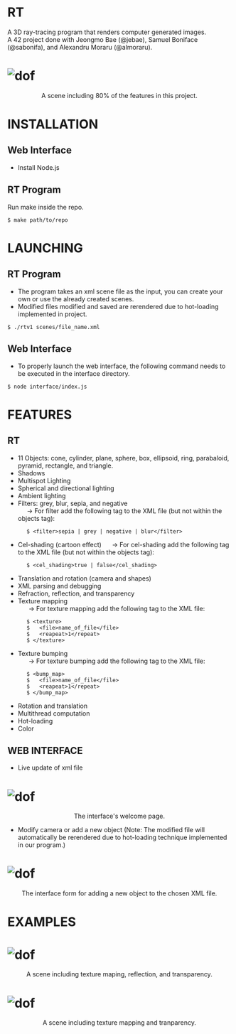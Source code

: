 # RT
A 3D ray-tracing program that renders computer generated images.<br/>
A 42 project done with Jeongmo Bae (@jebae), Samuel Boniface (@sabonifa), and Alexandru Moraru (@almoraru).

# ![dof](screenshots/all_shapes.png)
<p align="center">A scene including 80% of the features in this project.</p>

# INSTALLATION

## Web Interface
- Install Node.js

## RT Program
Run make inside the repo.
```
$ make path/to/repo
```
# LAUNCHING 
## RT Program
- The program takes an xml scene file as the input, you can create your own or use the already created scenes.
- Modified files modified and saved are rerendered due to hot-loading implemented in project.
```
$ ./rtv1 scenes/file_name.xml
```

## Web Interface
- To properly launch the web interface, the following command needs to be executed in the interface directory. 
```
$ node interface/index.js
```

# FEATURES
## RT
- 11 Objects: cone, cylinder, plane, sphere, box, ellipsoid, ring, parabaloid, pyramid, rectangle, and triangle.
- Shadows
- Multispot Lighting
- Spherical and directional lighting
- Ambient lighting
- Filters: grey, blur, sepia, and negative<br/>
&nbsp;&nbsp;&nbsp;&nbsp;&nbsp;-> For filter add the following tag to the XML file (but not within the objects tag): <br/>
```
      $ <filter>sepia | grey | negative | blur</filter>
```
- Cel-shading (cartoon effect)
&nbsp;&nbsp;&nbsp;&nbsp;&nbsp;-> For cel-shading add the following tag to the XML file (but not within the objects tag): <br/>
```
      $ <cel_shading>true | false</cel_shading>
```
- Translation and rotation (camera and shapes)
- XML parsing and debugging
- Refraction, reflection, and transparency
- Texture mapping <br/>
&nbsp;&nbsp;&nbsp;&nbsp;&nbsp; -> For texture mapping add the following tag to the XML file:<br/>
```
      $ <texture>
      $   <file>name_of_file</file>
      $   <reapeat>1</repeat>
      $ </texture>
```
- Texture bumping <br/>
&nbsp;&nbsp;&nbsp;&nbsp;&nbsp; -> For texture bumping add the following tag to the XML file: <br/>
```
      $ <bump_map>
      $   <file>name_of_file</file>
      $   <reapeat>1</repeat>
      $ </bump_map>
```
- Rotation and translation
- Multithread computation
- Hot-loading
- Color

## WEB INTERFACE
- Live update of xml file <br/>
# ![dof](screenshots/interface.png) <br/>
<p align="center">The interface's welcome page.</p>

- Modify camera or add a new object (Note: The modified file will automatically be rerendered due to hot-loading technique implemented in our program.)<br/>
# ![dof](screenshots/interface_form.png) <br/>
<p align="center">The interface form for adding a new object to the chosen XML file.</p>

# EXAMPLES
# ![dof](screenshots/texture_mapping.png)
<p align="center">A scene including texture maping, reflection, and transparency.</p>

# ![dof](screenshots/space.png)
<p align="center">A scene including texture mapping and tranparency.</p>

